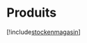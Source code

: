 # Produits

[!include[stockenmagasin](produits.stockenmagasin.autogen.md)]









































































